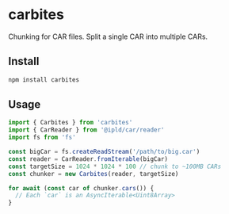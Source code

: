 # carbites

Chunking for CAR files. Split a single CAR into multiple CARs.

## Install

```sh
npm install carbites
```

## Usage

```js
import { Carbites } from 'carbites'
import { CarReader } from '@ipld/car/reader'
import fs from 'fs'

const bigCar = fs.createReadStream('/path/to/big.car')
const reader = CarReader.fromIterable(bigCar)
const targetSize = 1024 * 1024 * 100 // chunk to ~100MB CARs
const chunker = new Carbites(reader, targetSize)

for await (const car of chunker.cars()) {
  // Each `car` is an AsyncIterable<Uint8Array>
}
```
